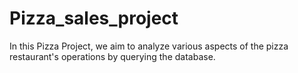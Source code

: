 # Pizza_sales_project
 In this Pizza Project, we aim to analyze various aspects of the pizza restaurant's operations by querying the database.
